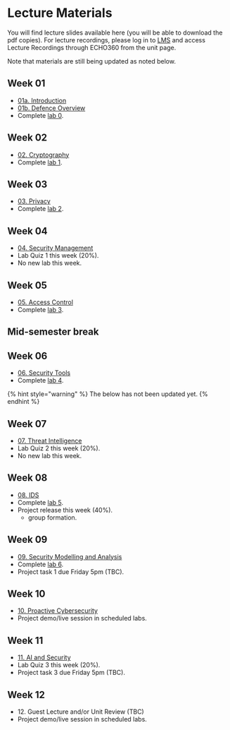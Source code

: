 # Lecture Materials

You will find lecture slides available here (you will be able to download the pdf copies). For lecture recordings, please log in to [LMS](https://lms.uwa.edu.au/) and access Lecture Recordings through ECHO360 from the unit page.

Note that materials are still being updated as noted below.





## Week 01

* [01a. Introduction](https://github.com/uwacyber/cits2006/raw/2024/cits2006-lectures/01a.Introduction.pdf)
* [01b. Defence Overview](https://github.com/uwacyber/cits2006/raw/2024/cits2006-lectures/01b.Defence_overview.pdf)
* Complete [lab 0](../cits2006-labs/lab-0-setup.md).


## Week 02

* [02. Cryptography](https://github.com/uwacyber/cits2006/raw/2024/cits2006-lectures/02.Cryptography.pdf)
* Complete [lab 1](../cits2006-labs/lab-1-hashing-and-blockchain.md).


## Week 03

* [03. Privacy](https://github.com/uwacyber/cits2006/raw/2024/cits2006-lectures/03.Privacy.pdf)
* Complete [lab 2](../cits2006-labs/lab-2-privacy.md).


## Week 04

* [04. Security Management](https://github.com/uwacyber/cits2006/raw/2024/cits2006-lectures/04.Security\_management.pdf)
* Lab Quiz 1 this week (20%).
* No new lab this week.


## Week 05

* [05. Access Control](https://github.com/uwacyber/cits2006/raw/2024/cits2006-lectures/05.Access\_Control.pdf)
* Complete [lab 3](../cits2006-labs/lab-3-access-control.md).


## Mid-semester break


## Week 06

* [06. Security Tools](https://github.com/uwacyber/cits2006/raw/2024/cits2006-lectures/06.Security\_Tools.pdf)
* Complete [lab 4](../cits2006-labs/lab-4-vulnerability-analysis.md).




{% hint style="warning" %}
The below has not been updated yet.
{% endhint %}



## Week 07

* [07. Threat Intelligence](https://github.com/uwacyber/cits2006/raw/2024/cits2006-lectures/07.Threat\_Intelligence.pdf)
* Lab Quiz 2 this week (20%).
* No new lab this week.


## Week 08

* [08. IDS](https://github.com/uwacyber/cits2006/raw/2024/cits2006-lectures/08.IDS.pdf)
* Complete [lab 5](../cits2006-labs/lab-5-ids.md).
* Project release this week (40%).
  * group formation.


## Week 09

* [09. Security Modelling and Analysis](https://github.com/uwacyber/cits2006/raw/2024/cits2006-lectures/09.SMA.pdf)
* Complete [lab 6](../cits2006-labs/lab-6-risk-analysis.md).
* Project task 1 due Friday 5pm (TBC).


## Week 10

* [10. Proactive Cybersecurity](https://github.com/uwacyber/cits2006/raw/2024/cits2006-lectures/10.Proactive\_Cybersecurity.pdf)
* Project demo/live session in scheduled labs.


## Week 11

* [11. AI and Security](https://github.com/uwacyber/cits2006/raw/2024/cits2006-lectures/11.AI\_and\_security.pdf)
* Lab Quiz 3 this week (20%).
* Project task 3 due Friday 5pm (TBC).

## Week 12

* 12\. Guest Lecture and/or Unit Review (TBC)
* Project demo/live session in scheduled labs.
